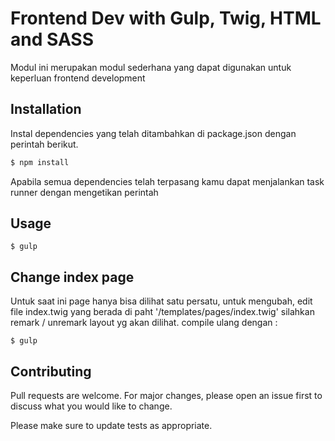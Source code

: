 # Frontend Dev with Gulp, Twig, HTML and SASS

Modul ini merupakan modul sederhana yang dapat digunakan untuk keperluan frontend development

## Installation

Instal dependencies yang telah ditambahkan di package.json dengan perintah berikut.

```bash
$ npm install
```
Apabila semua dependencies telah terpasang kamu dapat menjalankan task runner dengan 
mengetikan perintah 

## Usage

```
$ gulp

```

## Change index page
Untuk saat ini page hanya bisa dilihat satu persatu, untuk mengubah, edit file
index.twig yang berada di paht '/templates/pages/index.twig'
silahkan remark / unremark layout yg akan dilihat.
compile ulang dengan :

```
$ gulp
```


## Contributing
Pull requests are welcome. For major changes, please open an issue first to discuss what you would like to change.

Please make sure to update tests as appropriate.

## 
